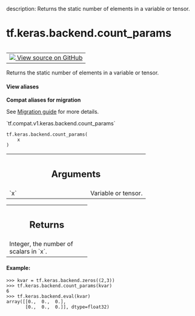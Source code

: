 description: Returns the static number of elements in a variable or tensor.

<div itemscope itemtype="http://developers.google.com/ReferenceObject">
<meta itemprop="name" content="tf.keras.backend.count_params" />
<meta itemprop="path" content="Stable" />
</div>

# tf.keras.backend.count_params

<!-- Insert buttons and diff -->

<table class="tfo-notebook-buttons tfo-api nocontent" align="left">
<td>
  <a target="_blank" href="https://github.com/tensorflow/tensorflow/blob/r2.2/tensorflow/python/keras/backend.py#L1532-L1552">
    <img src="https://www.tensorflow.org/images/GitHub-Mark-32px.png" />
    View source on GitHub
  </a>
</td>
</table>



Returns the static number of elements in a variable or tensor.

<section class="expandable">
  <h4 class="showalways">View aliases</h4>
  <p>
<b>Compat aliases for migration</b>
<p>See
<a href="https://www.tensorflow.org/guide/migrate">Migration guide</a> for
more details.</p>
<p>`tf.compat.v1.keras.backend.count_params`</p>
</p>
</section>

<pre class="devsite-click-to-copy prettyprint lang-py tfo-signature-link">
<code>tf.keras.backend.count_params(
    x
)
</code></pre>



<!-- Placeholder for "Used in" -->


<!-- Tabular view -->
 <table class="responsive fixed orange">
<colgroup><col width="214px"><col></colgroup>
<tr><th colspan="2"><h2 class="add-link">Arguments</h2></th></tr>

<tr>
<td>
`x`
</td>
<td>
Variable or tensor.
</td>
</tr>
</table>



<!-- Tabular view -->
 <table class="responsive fixed orange">
<colgroup><col width="214px"><col></colgroup>
<tr><th colspan="2"><h2 class="add-link">Returns</h2></th></tr>
<tr class="alt">
<td colspan="2">
Integer, the number of scalars in `x`.
</td>
</tr>

</table>



#### Example:



```
>>> kvar = tf.keras.backend.zeros((2,3))
>>> tf.keras.backend.count_params(kvar)
6
>>> tf.keras.backend.eval(kvar)
array([[0.,  0.,  0.],
       [0.,  0.,  0.]], dtype=float32)
```